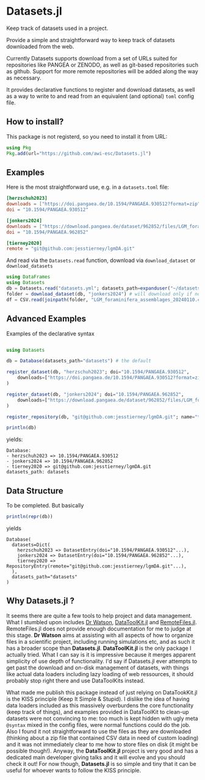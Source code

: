# Datasets.jl

Keep track of datasets used in a project.

Provide a simple and straightforward way to keep track of datasets downloaded from the web.

Currently Datasets supports download from a set of URLs suited for repositories like PANGEA or ZENODO, as well as git-based repositories such as github. Support for more remote repositories will be added along the way as necessary.

It provides declarative functions to register and download datasets, as well as a way to write to and read from an equivalent (and optional) `toml` config file.

## How to install?

This package is not registerd, so you need to install it from URL:

```julia
using Pkg
Pkg.add(url="https://github.com/awi-esc/Datasets.jl")
```

## Examples

Here is the most straightforward use, e.g. in a `datasets.toml` file:

```toml
[herzschuh2023]
downloads = ["https://doi.pangaea.de/10.1594/PANGAEA.930512?format=zip"]
doi = "10.1594/PANGAEA.930512"

[jonkers2024]
downloads = ["https://download.pangaea.de/dataset/962852/files/LGM_foraminifera_assemblages_20240110.csv"]
doi = "10.1594/PANGAEA.962852"

[tierney2020]
remote = "git@github.com:jesstierney/lgmDA.git"
```

And read via the `Datasets.read` function, download via `download_dataset` or `download_datasets`

```julia
using DataFrames
using Datasets
db = Datasets.read("datasets.yml"; datasets_path=expanduser("~/datasets"))
folder = download_dataset(db, "jonkers2024") # will download only if not present
df = CSV.read(joinpath(folder, "LGM_foraminifera_assemblages_20240110.csv"), DataFrame)
```

## Advanced Examples

Examples of the declarative syntax
```julia

using Datasets

db = Database(datasets_path="datasets") # the default

register_dataset(db, "herzschuh2023"; doi="10.1594/PANGAEA.930512",
    downloads=["https://doi.pangaea.de/10.1594/PANGAEA.930512?format=zip"],
)

register_dataset(db, "jonkers2024"; doi="10.1594/PANGAEA.962852",
    downloads=["https://download.pangaea.de/dataset/962852/files/LGM_foraminifera_assemblages_20240110.csv"],
)

register_repository(db, "git@github.com:jesstierney/lgmDA.git"; name="tierney2020")

println(db)
```
yields:
```
Database:
- herzschuh2023 => 10.1594/PANGAEA.930512
- jonkers2024 => 10.1594/PANGAEA.962852
- tierney2020 => git@github.com:jesstierney/lgmDA.git
datasets_path: datasets
```
## Data Structure

To be completed. But basically
```julia
println(repr(db))
```
yields
```
Database(
  datasets=Dict(
    herzschuh2023 => DatasetEntry(doi="10.1594/PANGAEA.930512"...),
    jonkers2024 => DatasetEntry(doi="10.1594/PANGAEA.962852"...),
    tierney2020 => RepositoryEntry(remote="git@github.com:jesstierney/lgmDA.git"...),
  ),
  datasets_path="datasets"
)
```


## Why Datasets.jl ?

It seems there are quite a few tools to help project and data management. What I stumbled upon includes [Dr Watson](https://juliadynamics.github.io/DrWatson.jl/dev/), [DataToolKit.jl](https://discourse.julialang.org/t/ann-datatoolkit-jl-reproducible-flexible-and-convenient-data-management/104757) and [RemoteFiles.jl](https://github.com/helgee/RemoteFiles.jl). RemoteFiles.jl does not provide enough documentation for me to judge at this stage. **Dr Watson** aims at assisting with all aspects of how to organize files in a scientific project, including running simulations etc, and as such it has a broader scope than **Datasets.jl**. **DataToolKit.jl** is the only package I actually tried. What I can say is it is impressive because it merges apparent simplicity of use depth of functionality. I'd say if Datasets.jl ever attempts to get past the download and on-disk management of datasets, with things like actual data loaders including lazy loading of web ressources, it should probably stop right there and use DataToolKits instead.

What made me publish this package instead of just relying on DataTookKit.jl is the KISS principle (Keep It Simple & Stupid). I dislike the idea of having data loaders included as this massively overburdens the core functionality (keep track of things), and examples provided in DataToolKit to clean-up datasets were not convincing to me: too much is kept hidden with ugly meta `@syntax` mixed in the config files, were normal functions could do the job. Also I found it not straightforward to use the files as they are downloaded (thinking about a zip file that contained CSV data in need of custom loading) and it was not immediately clear to me how to store files on disk (it might be possible though!). Anyway, the **DataToolKit.jl** project is very good and has a dedicated main developer giving talks and it will evolve and you should check it out! For now though, **Datasets.jl** is so simple and tiny that it can be useful for whoever wants to follow the KISS principle.

